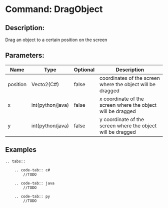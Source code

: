 # Command: DragObject

## Description:

Drag an object to a certain position on the screen

## Parameters:

|      Name       |     Type      | Optional | Description |
| --------------- | ------------- | -------- | ----------- |
| position      |     Vecto2(C#)    |   false   | coordinates of the screen where the object will be dragged|
| x      |     int(python/java)    |   false   |   x coordinate of the screen where the object will be dragged |
| y      |     int(python/java)    |   false   |   y coordinate of the screen where the object will be dragged|



## Examples

```eval_rst
.. tabs::

    .. code-tab:: c#
        //TODO

    .. code-tab:: java
        //TODO

    .. code-tab:: py
        //TODO

```